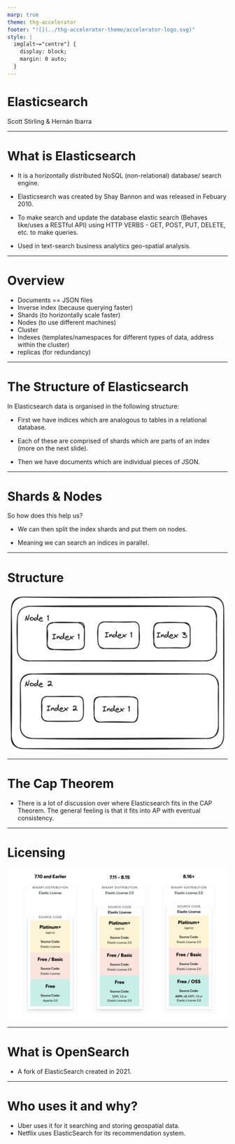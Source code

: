 ```yaml
---
marp: true
theme: thg-accelerator
footer: "![](../thg-accelerator-theme/accelerator-logo.svg)"
style: |
  img[alt~="centre"] {
    display: block;
    margin: 0 auto;
  }
---
```


# Elasticsearch

Scott Stirling & Hernán Ibarra

---

# What is Elasticsearch


- It is a horizontally distributed NoSQL (non-relational) database/ search engine.

- Elasticsearch was created by Shay Bannon and was released in Febuary 2010.

- To make search and update the database elastic search (Behaves like/uses a RESTful API) using HTTP VERBS - GET, POST, PUT, DELETE, etc. to make queries.

- Used in text-search business analytics geo-spatial analysis.

---


# Overview

- Documents == JSON files
- Inverse index (because querying faster)
- Shards (to horizontally scale faster)
- Nodes (to use different machines)
- Cluster
- Indexes (templates/namespaces for different types of data, address within the cluster)
- replicas (for redundancy)

---

# The Structure of Elasticsearch

In Elasticsearch data is organised in the following structure:

- First we have indices which are analogous to tables in a relational database.

- Each of these are comprised of shards which are parts of an index (more on the next slide).

- Then we have documents which are individual pieces of JSON.

---

# Shards & Nodes

So how does this help us?

- We can then split the index shards and put them on nodes.

- Meaning we can search an indices in parallel.

---

# Structure

<style>img[alt~="center"] {
  display: block;
  margin: 0 auto;
}
</style>

![w:700 center](structure.png)

---

# The Cap Theorem 

- There is a lot of discussion over where Elasticsearch fits in the CAP Theorem. The general feeling is that it fits into AP with eventual consistency.



---

# Licensing

<style>img[alt~="center"] {
  display: block;
  margin: 0 auto;
}
</style>

![w:800 center](licensing.png)



---

# What is OpenSearch

- A fork of ElasticSearch created in 2021.

---

# Who uses it and why?

- Uber uses it for it searching and storing geospatial data.
- Netflix uses ElasticSearch for its recommendation system.




